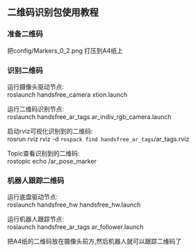 ## 二维码识别包使用教程

### 准备二维码
把config/Markers_0_2.png 打压到A4纸上

### 识别二维码     
运行摄像头驱动节点:      
roslaunch handsfree_camera xtion.launch

运行二维码识别节点:      
roslaunch handsfree_ar_tags ar_indiv_rgb_camera.launch     

启动rviz可视化识别到的二维码:     
rosrun rviz rviz -d `rospack find handsfree_ar_tags`/ar_tags.rviz     

Topic查看识别到的二维码:    
rostopic echo /ar_pose_marker     

### 机器人跟踪二维码
运行底盘驱动节点:     
roslaunch handsfree_hw handsfree_hw.launch      

运行机器人跟踪节点:       
roslaunch handsfree_ar_tags ar_follower.launch      

把A4纸的二维码放在摄像头前方,然后机器人就可以跟踪二维码了
